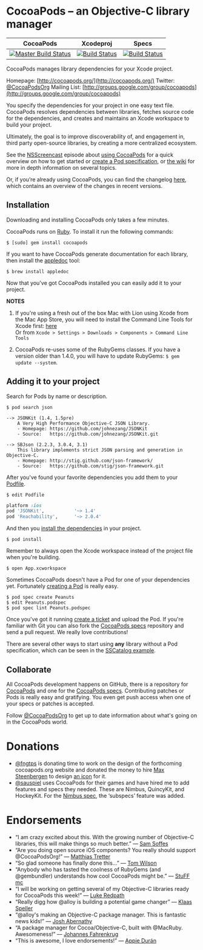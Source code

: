 # CocoaPods – an Objective-C library manager

| CocoaPods | Xcodeproj | Specs |
| :---: | :---: | :---: |
[![Master Build Status](https://secure.travis-ci.org/CocoaPods/CocoaPods.png?branch=master)](https://secure.travis-ci.org/CocoaPods/CocoaPods)|[![Build Status](https://secure.travis-ci.org/CocoaPods/Xcodeproj.png?branch=master)](http://travis-ci.org/CocoaPods/Xcodeproj)|[![Build Status](https://secure.travis-ci.org/CocoaPods/Specs.png?branch=master)](http://travis-ci.org/CocoaPods/Specs)


CocoaPods manages library dependencies for your Xcode project.

Homepage: [http://cocoapods.org/](http://cocoapods.org/)
Twitter: [@CocoaPodsOrg](http://twitter.com/CocoaPodsOrg)
Mailing List: [http://groups.google.com/group/cocoapods](http://groups.google.com/group/cocoapods)

You specify the dependencies for your project in one easy text file. CocoaPods resolves dependencies between libraries, fetches source code for the dependencies, and creates and maintains an Xcode workspace to build your project.

Ultimately, the goal is to improve discoverability of, and engagement in, third party open-source libraries, by creating a more centralized ecosystem.

See the [NSScreencast](https://twitter.com/NSScreencast) episode about [using CocoaPods](http://nsscreencast.com/episodes/5-cocoapods) for a quick overview on how to get started or [create a Pod specification](http://nsscreencast.com/episodes/28-creating-a-cocoapod), or [the wiki](https://github.com/CocoaPods/CocoaPods/wiki) for more in depth information on several topics.

Or, if you’re already using CocoaPods, you can find the changelog [here](https://github.com/CocoaPods/CocoaPods/blob/master/CHANGELOG.md), which contains an overview of the changes in recent versions.


## Installation

Downloading and installing CocoaPods only takes a few minutes.

CocoaPods runs on [Ruby](http://www.ruby-lang.org/en/). To install it run the following commands:

```
$ [sudo] gem install cocoapods
```

If you want to have CocoaPods generate documentation for each library, then install the [appledoc](http://gentlebytes.com/appledoc/) tool:

```
$ brew install appledoc
```

Now that you've got CocoaPods installed you can easily add it to your project.

**NOTES**

1. If you're using a fresh out of the box Mac with Lion using Xcode from the Mac App Store, you will need to install the Command Line Tools for Xcode first: [here](https://developer.apple.com/downloads/index.action)  
Or from `Xcode > Settings > Downloads > Components > Command Line Tools`

2. CocoaPods re-uses some of the RubyGems classes. If you have a version older than 1.4.0, you will have to update RubyGems: `$ gem update --system`.


## Adding it to your project

Search for Pods by name or description.

```
$ pod search json

--> JSONKit (1.4, 1.5pre)
    A Very High Performance Objective-C JSON Library.
    - Homepage: https://github.com/johnezang/JSONKit
    - Source:   https://github.com/johnezang/JSONKit.git

--> SBJson (2.2.3, 3.0.4, 3.1)
    This library implements strict JSON parsing and generation in Objective-C.
    - Homepage: http://stig.github.com/json-framework/
    - Source:   https://github.com/stig/json-framework.git
```

After you've found your favorite dependencies you add them to your [Podfile](https://github.com/CocoaPods/CocoaPods/wiki/A-Podfile).

```
$ edit Podfile
```

```ruby
platform :ios
pod 'JSONKit',           '~> 1.4'
pod 'Reachability',      '~> 2.0.4'
```

And then you [install the dependencies](https://github.com/CocoaPods/CocoaPods/wiki/Creating-a-project-that-uses-CocoaPods) in your project.

```
$ pod install
```

Remember to always open the Xcode workspace instead of the project file when you're building.

```
$ open App.xcworkspace
```

Sometimes CocoaPods doesn't have a Pod for one of your dependencies yet. Fortunately [creating a Pod](https://github.com/CocoaPods/CocoaPods/wiki/A-pod-specification) is really easy.

```
$ pod spec create Peanuts
$ edit Peanuts.podspec
$ pod spec lint Peanuts.podspec
```

Once you've got it running [create a ticket](https://github.com/CocoaPods/CocoaPods/issues) and upload the Pod. If you're familiar with Git you can also fork the [CocoaPods specs](https://github.com/CocoaPods/Specs) repository and send a pull request. We really love contributions!

There are several other ways to start using **any** library without a Pod specification, which can be seen in the [SSCatalog example](https://github.com/CocoaPods/CocoaPods/blob/master/examples/SSCatalog/Podfile).


## Collaborate

All CocoaPods development happens on GitHub, there is a repository for [CocoaPods](https://github.com/CocoaPods/CocoaPods) and one for the [CocoaPods specs](https://github.com/CocoaPods/Specs). Contributing patches or Pods is really easy and gratifying. You even get push access when one of your specs or patches is accepted.

Follow [@CocoaPodsOrg](http://twitter.com/CocoaPodsOrg) to get up to date information about what's going on in the CocoaPods world.


# Donations

* [@fngtps](http://twitter.com/fngtps) is donating time to work on the design of the forthcoming cocoapods.org website and donated the money to hire [Max Steenbergen](http://twitter.com/maxsteenbergen) to design [an icon](http://drbl.in/cpmL) for it.
* [@sauspiel](http://twitter.com/Sauspiel) uses CocoaPods for their games and have hired me to add features and specs they needed. These are Nimbus, QuincyKit, and HockeyKit. For the [Nimbus spec](https://github.com/CocoaPods/Specs/blob/master/Nimbus/0.9.0/Nimbus.podspec), the ‘subspecs’ feature was added.

# Endorsements

* “I am crazy excited about this. With the growing number of Objective-C libraries, this will make things so much better.” –– [Sam Soffes](http://news.ycombinator.com/item?id=3009154)
* “Are you doing open source iOS components? You really should support @CocoaPodsOrg!” –– [Matthias Tretter](http://twitter.com/#!/myell0w/status/134955697740840961)
* “So glad someone has finally done this...” –– [Tom Wilson](http://news.ycombinator.com/item?id=3009349)
* “Anybody who has tasted the coolness of RubyGems (and @gembundler) understands how cool CocoaPods might be.” –– [StuFF mc](http://twitter.com/#!/stuffmc/status/115374231591731200)
* “I will be working on getting several of my Objective-C libraries ready for CocoaPods this week!” –– [Luke Redpath](http://twitter.com/#!/lukeredpath/status/115510581921988608)
* “Really digg how @alloy is building a potential game changer” –– [Klaas Speller](https://twitter.com/#!/spllr/status/115914209438601216)
* “@alloy's making an Objective-C package manager. This is fantastic news kids!” –– [Josh Abernathy](http://twitter.com/#!/joshaber/status/115273577703555073)
* “A package manager for Cocoa/Objective-C, built with @MacRuby. Awesomeness!” –– [Johannes Fahrenkrug](http://twitter.com/#!/jfahrenkrug/status/115303240286998528)
* “This is awesome, I love endorsements!” –– [Appie Durán](http://twitter.com/#!/AppieDuran)
